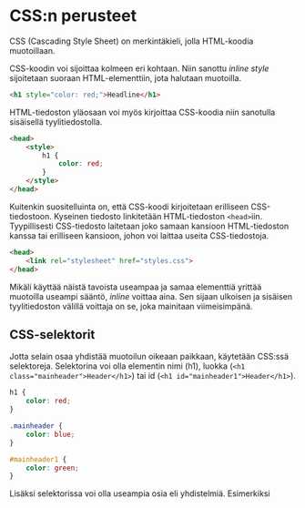 # CSS:n perusteet

CSS (Cascading Style Sheet) on merkintäkieli, jolla HTML-koodia muotoillaan.

CSS-koodin voi sijoittaa kolmeen eri kohtaan. Niin sanottu *inline style* sijoitetaan suoraan HTML-elementtiin, jota halutaan muotoilla.

````html
<h1 style="color: red;">Headline</h1>
````

HTML-tiedoston yläosaan voi myös kirjoittaa CSS-koodia niin sanotulla sisäisellä tyylitiedostolla.

````html
<head>
    <style>
        h1 {
            color: red;
        }
    </style>
</head>
````

Kuitenkin suositelluinta on, että CSS-koodi kirjoitetaan erilliseen CSS-tiedostoon. Kyseinen tiedosto linkitetään HTML-tiedoston ``<head>``iin. Tyypillisesti CSS-tiedosto laitetaan joko samaan kansioon HTML-tiedoston kanssa tai erilliseen kansioon, johon voi laittaa useita CSS-tiedostoja.

````html
<head>
    <link rel="stylesheet" href="styles.css">
</head>
````

Mikäli käyttää näistä tavoista useampaa ja samaa elementtiä yrittää muotoilla useampi sääntö, *inline* voittaa aina. Sen sijaan ulkoisen ja sisäisen tyylitiedoston välillä voittaja on se, joka mainitaan viimeisimpänä.


## CSS-selektorit

Jotta selain osaa yhdistää muotoilun oikeaan paikkaan, käytetään CSS:ssä selektoreja. Selektorina voi olla elementin nimi (h1), luokka (``<h1 class="mainheader">Header</h1>``) tai id (``<h1 id="mainheader1">Header</h1>``).

````css
h1 {
    color: red;
}

.mainheader {
    color: blue;
}

#mainheader1 {
    color: green;
}
````

Lisäksi selektorissa voi olla useampia osia eli yhdistelmiä. Esimerkiksi
